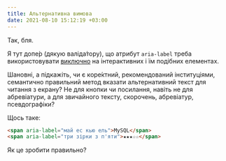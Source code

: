 ```yaml
---
title: Альтернативна вимова
date: 2021-08-10 15:12:19 +03:00
---
```


Так, бля.

Я тут допе́р (дякую валіда́тору), що атрибут `aria-label` треба використовувати [виключно][1] на інтерактивних і їм подібних елементах.

Шановні, а підкажіть, чи є коре́ктний, рекомендований інституціями, семантично правильний метод вказати альтернативний текст для читання з екрану? Не для кнопки чи посилання, навіть не для абревіатури, а для звичайного тексту, скорочень, абревіатур, псевдографіки?

Щось таке:

```html
<span aria-label="май ес кью ель">MySQL</span>
<span aria-label="три зірки з п'яти">★★★☆☆</span>
```

Як це зробити правильно?

[1]: https://www.tpgi.com/short-note-on-aria-label-aria-labelledby-and-aria-describedby/

